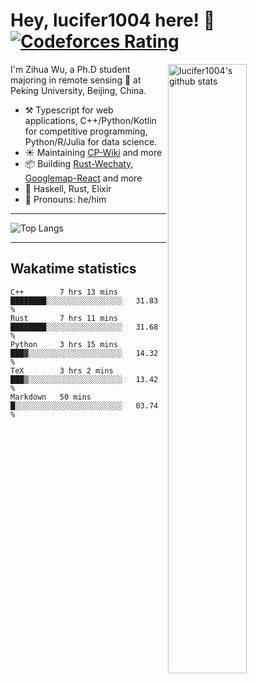 # Hey, lucifer1004 here! :wave: [![Codeforces Rating](https://cfrating.ihcr.top/?user=lucifer1004&style=flat-square)](https://codeforces.com/profile/lucifer1004)

<img width="50%" align="right" alt="lucifer1004's github stats" src="https://github-readme-stats.vercel.app/api?username=lucifer1004&show_icons=true">

I'm Zihua Wu, a Ph.D student majoring in remote sensing :satellite: at Peking University, Beijing, China.

- :hammer_and_pick: Typescript for web applications, C++/Python/Kotlin for competitive programming, Python/R/Julia for data science.
- :sunny: Maintaining [CP-Wiki](https://cp-wiki.vercel.app) and more 
- :package: Building [Rust-Wechaty](https://github.com/wechaty/rust-wechaty), [Googlemap-React](https://github.com/googlemap-react/googlemap-react) and more
- :seedling: Haskell, Rust, Elixir
- :man: Pronouns: he/him

---

![Top Langs](https://github-readme-stats.vercel.app/api/top-langs/?username=lucifer1004&layout=compact)

---

## Wakatime statistics

<!--START_SECTION:waka-->
```text
C++        7 hrs 13 mins   ████████░░░░░░░░░░░░░░░░░   31.83 % 
Rust       7 hrs 11 mins   ████████░░░░░░░░░░░░░░░░░   31.68 % 
Python     3 hrs 15 mins   ███▓░░░░░░░░░░░░░░░░░░░░░   14.32 % 
TeX        3 hrs 2 mins    ███▒░░░░░░░░░░░░░░░░░░░░░   13.42 % 
Markdown   50 mins         █░░░░░░░░░░░░░░░░░░░░░░░░   03.74 % 
```
<!--END_SECTION:waka-->
